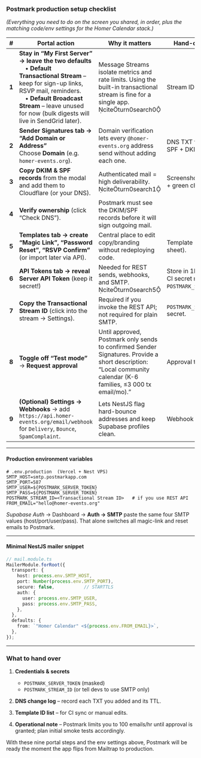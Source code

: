 ### Postmark production setup checklist

*(Everything you need to do on the screen you shared, in order, plus the matching code/​env settings for the Homer Calendar stack.)*

| # | Portal action | Why it matters | Hand-off artefact |
|---|---------------|----------------|-------------------|
| **1** | **Stay in “My First Server” → leave the two defaults**  • **Default Transactional Stream** – keep for sign-up links, RSVP mail, reminders.<br> • **Default Broadcast Stream** – leave unused for now (bulk digests will live in SendGrid later). | Message Streams isolate metrics and rate limits. Using the built-in transactional stream is fine for a single app. citeturn0search0 | Stream ID (copy later) |
| **2** | **Sender Signatures tab → “Add Domain or Address”**<br>Choose **Domain** (e.g. `homer-events.org`). | Domain verification lets every `@homer-events.org` address send without adding each one. | DNS TXT values for SPF + DKIM. |
| **3** | **Copy DKIM & SPF records** from the modal and add them to Cloudflare (or your DNS). | Authenticated mail = high deliverability. citeturn0search1 | Screenshot of DNS set + green checkmarks. |
| **4** | **Verify ownership** (click “Check DNS”). | Postmark must see the DKIM/SPF records before it will sign outgoing mail. |  |
| **5** | **Templates tab → create “Magic Link”, “Password Reset”, “RSVP Confirm”** (or import later via API). | Central place to edit copy/branding without redeploying code. | Template IDs (JSON or sheet). |
| **6** | **API Tokens tab → reveal Server API Token** (keep it secret!) | Needed for REST sends, webhooks, and SMTP. citeturn0search5 | Store in 1Password / CI secret named `POSTMARK_SERVER_TOKEN`. |
| **7** | **Copy the Transactional Stream ID** (click into the stream → Settings). | Required if you invoke the REST API; not required for plain SMTP. | `POSTMARK_STREAM_ID` secret. |
| **8** | **Toggle off “Test mode”** → **Request approval** | Until approved, Postmark only sends to confirmed Sender Signatures. Provide a short description: <br>“Local community calendar (K-6 families, ≤3 000 tx email/mo).” | Approval ticket ID. |
| **9** | **(Optional) Settings → Webhooks** → add `https://api.homer-events.org/email/webhook` for `Delivery`, `Bounce`, `SpamComplaint`. | Lets NestJS flag hard-bounce addresses and keep Supabase profiles clean. | Webhook signing key. |

---

#### Production environment variables

```dotenv
# .env.production  (Vercel + Nest VPS)
SMTP_HOST=smtp.postmarkapp.com
SMTP_PORT=587
SMTP_USER=${POSTMARK_SERVER_TOKEN}
SMTP_PASS=${POSTMARK_SERVER_TOKEN}
POSTMARK_STREAM_ID=<Transactional Stream ID>   # if you use REST API
FROM_EMAIL="hello@homer-events.org"
```

*Supabase Auth* → Dashboard → **Auth → SMTP**
paste the same four SMTP values (host/port/user/pass). That alone switches all magic-link and reset emails to Postmark.

---

#### Minimal NestJS mailer snippet

```ts
// mail.module.ts
MailerModule.forRoot({
  transport: {
    host: process.env.SMTP_HOST,
    port: Number(process.env.SMTP_PORT),
    secure: false,           // STARTTLS
    auth: {
      user: process.env.SMTP_USER,
      pass: process.env.SMTP_PASS,
    },
  },
  defaults: {
    from: `"Homer Calendar" <${process.env.FROM_EMAIL}>`,
  },
});
```

---

### What to hand over

1. **Credentials & secrets**
   * `POSTMARK_SERVER_TOKEN` (masked)
   * `POSTMARK_STREAM_ID` (or tell devs to use SMTP only)

2. **DNS change log** – record each TXT you added and its TTL.

3. **Template ID list** – for CI sync or manual edits.

4. **Operational note** – Postmark limits you to 100 emails/hr until approval is granted; plan initial smoke tests accordingly.

With these nine portal steps and the env settings above, Postmark will be ready the moment the app flips from Mailtrap to production.
